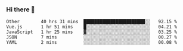 ### Hi there 👋

<!--
**Hundeklemmen/Hundeklemmen** is a ✨ _special_ ✨ repository because its `README.md` (this file) appears on your GitHub profile.

Here are some ideas to get you started:

- 🔭 I’m currently working on ...
- 🌱 I’m currently learning ...
- 👯 I’m looking to collaborate on ...
- 🤔 I’m looking for help with ...
- 💬 Ask me about ...
- 📫 How to reach me: ...
- 😄 Pronouns: ...
- ⚡ Fun fact: ...
-->
<!--START_SECTION:waka-->
```text
Other        40 hrs 31 mins  ███████████████████████░░   92.15 % 
Vue.js       1 hr 51 mins    █░░░░░░░░░░░░░░░░░░░░░░░░   04.21 % 
JavaScript   1 hr 25 mins    ▓░░░░░░░░░░░░░░░░░░░░░░░░   03.25 % 
JSON         7 mins          ░░░░░░░░░░░░░░░░░░░░░░░░░   00.27 % 
YAML         2 mins          ░░░░░░░░░░░░░░░░░░░░░░░░░   00.08 % 
```
<!--END_SECTION:waka-->
